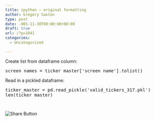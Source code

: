 ```yaml
---
title: ipython – original formatting
author: Gregory Saxton
type: post
date: -001-11-30T00:00:00+00:00
draft: true
url: /?p=1041
categories:
  - Uncategorized

---
```

Create list from dataframe column:

<div class="highlight">
  <pre><span class="n">screen_names</span> <span class="o">=</span> <span class="n">ticker_master</span><span class="p">[</span><span class="s">&#39;screen_name&#39;</span><span class="p">]</span><span class="o">.</span><span class="n">tolist</span><span class="p">()</span>
</pre>
</div>

Read in a pickled dataframe:

<div class="highlight">
  <pre><span class="n">ticker_master</span> <span class="o">=</span> <span class="n">pd</span><span class="o">.</span><span class="n">read_pickle</span><span class="p">(</span><span class="s">&#39;valid_tickers_317.pkl&#39;</span><span class="p">)</span>
<span class="nb">len</span><span class="p">(</span><span class="n">ticker_master</span><span class="p">)</span>
</pre>
</div>

<div style="padding-bottom:20px; padding-top:10px;" class="hupso-share-buttons">
  <!-- Hupso Share Buttons - https://www.hupso.com/share/ -->
  
  <a class="hupso_toolbar" href="https://www.hupso.com/share/"><img src="http://static.hupso.com/share/buttons/share-medium.png" style="border:0px; padding-top: 5px; float:left;" alt="Share Button" /></a><!-- Hupso Share Buttons -->
</div>